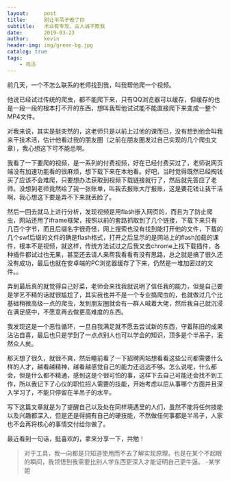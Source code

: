 ```yaml
---
layout:     post
title:      别让半吊子毁了你
subtitle:   术业有专攻，古人诚不欺我
date:       2019-03-23
author:     kevin
header-img: img/green-bg.jpg
catalog: true
tags:
    - 鸡汤
---
```

前几天，一个不怎么联系的老师找到我，叫我帮他爬一个视频。

他说已经试过传统的爬虫，都不能爬下来，只有QQ浏览器可以缓存，但缓存的也是一段一段的根本打不开的东西，想叫我帮他试试能不能直接爬下来变成一整个MP4文件。

对我来说，其实是挺突然的，这老师只是以前上过他的课而已，没有想到他会叫我来干技术活，估计他看过我的朋友圈（之前在朋友圈发过自己实现的几个爬虫文章），我心想这下可不能怂啊。

我看了一下要爬的视频，是一系列的付费视频，好在已经付费买过了，老师说网页端没有加速功能看的很麻烦，想下载下来在本地看。好吧，当时觉得既然已经掏钱买了应该不会难爬，只要想办法获取到视频下载链接就行了，然后就先答应了老师。没想到老师竟然给了我一张账单，叫我去报账大厅报账，这是要花钱让我干活啊，我心想这下要是弄不下来就丢脸了。

然后一回去就马上进行分析，发现视频是用flash嵌入网页的，而且为了防止爬虫，网站还用了iframe框架，按照以前的套路抓取到了几个链接，下载下来只有几百个字节，而且后缀名字很奇怪，网上搜索也没有找到能打开他的文件，下载的几个swf后缀的文件的确是flash格式，打开之后显示的是网站上的flash加载的课件，根本不是视频，就这样，传统方法试过之后我又去chrome上找下载插件，各种插件都试过也无果，甚至还去请人来帮我看看有没有思路，总之就是搞了很久还没有成功，最后也就在安卓端的PC浏览器缓存了下来，仍然是一堆加密过的文件。。

弄到最后真的就觉得自己好菜，老师会来找我就说明了信任我的能力，但是自己要是学艺不精的话就很尴尬了，其实我也并不是一个专业搞爬虫的，也就做过几个比基础稍微高级一点的爬虫，发到朋友圈就会有一群人喊着大佬，然后我自己就沉浸在满足感中，不愿意再去做更高难度的东西。

我发现这是一个恶性循环，一旦自我满足就不愿去尝试新的东西，守着陈旧的成果沾沾自喜，最后也只是学到了一点点别人也可以学会的知识，顶多是个半吊子，泯然众人矣。

那天想了很久，就很不爽，然后睡前看了一下招聘网站想看看这些公司都需要什么样的人才，越看越精神，越看越感觉自己的能力还远远不够。怎么说呢，什么都会，但是什么都不精通，感到这是个很可怕的事，这样下去自己可能还会找不到工作，所以我记下了心仪的职位招人需要的技能，开始考虑以后从事哪个方面并且深入学习了，不能只停留在半吊子的水平。

写下这篇文章就是为了提醒自己以及处在同样境遇里的人们，虽然不能将任何技能以及兴趣都深入，但是还是得拥有自己的硬技能，不然做任何事都是半吊子，人家也不会再将核心的事情交付给你做了。

最近看到一句话，挺喜欢的，拿来分享一下，共勉！
> 对于工具，我一向都是只知道使用而不去了解实现原理。也是在某个不起眼的瞬间，我领悟到我需要比别人学东西更深入才能证明自己更牛逼。  -某学姐
